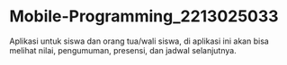 # Mobile-Programming_2213025033
Aplikasi untuk siswa dan orang tua/wali siswa, di aplikasi ini akan bisa melihat nilai, pengumuman, presensi, dan jadwal selanjutnya. 
